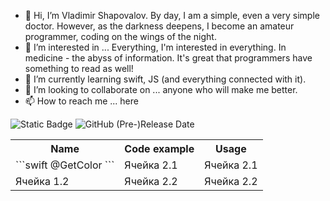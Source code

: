- 👋 Hi, I’m Vladimir Shapovalov. By day, I am a simple, even a very simple doctor. However, as the darkness deepens, I become an amateur programmer, coding on the wings of the night.
- 👀 I’m interested in ... Everything, I'm interested in everything. In medicine - the abyss of information. It's great that programmers have something to read as well!
- 🌱 I’m currently learning swift, JS (and everything connected with it).
- 💞️ I’m looking to collaborate on ... anyone who will make me better.
- 📫 How to reach me ... here  

![Static Badge](https://img.shields.io/badge/UC-gorgeous-%25233BB143?link=https%3A%2F%2Fgithub.com%2FHuskyXaHusky%2FUCgorgeous)
 ![GitHub (Pre-)Release Date](https://img.shields.io/github/release-date-pre/HuskyXaHusky/UCgorgeous?label=v1.01&color=cyan&link=https%3A%2F%2Fgithub.com%2FHuskyXaHusky%2FUCgorgeous)

<table>
    <tr>
        <th>Name</th>
        <th>Code example</th>
        <th>Usage</th>
    </tr>
    <tr>
        <td>```swift
        @GetColor
        ```</td>
        <td>Ячейка 2.1</td>
        <td>Ячейка 2.1</td>
    </tr>
    <tr>
        <td>Ячейка 1.2</td>
        <td>Ячейка 2.2</td>
        <td>Ячейка 2.2</td>
    </tr>
</table>

<!---
HuskyXaHusky/HuskyXaHusky is a ✨ special ✨ repository because its `README.md` (this file) appears on your GitHub profile.
You can click the Preview link to take a look at your changes.
--->

